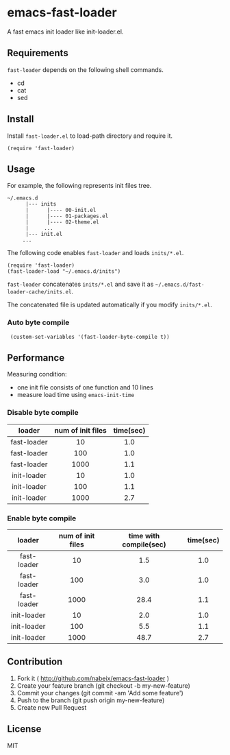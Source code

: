 # emacs-fast-loader

A fast emacs init loader like init-loader.el.

## Requirements

`fast-loader` depends on the following shell commands.

* cd
* cat
* sed

## Install

Install `fast-loader.el` to load-path directory and require it.

```
(require 'fast-loader)
```

## Usage

For example, the following represents init files tree.

```
~/.emacs.d
      |--- inits
      |      |---- 00-init.el
      |      |---- 01-packages.el
      |      |---- 02-theme.el
      |     ...
      |--- init.el
     ...
```

The following code enables `fast-loader` and loads `inits/*.el`.

```
(require 'fast-loader)
(fast-loader-load "~/.emacs.d/inits")
```

`fast-loader` concatenates `inits/*.el` and save it as `~/.emacs.d/fast-loader-cache/inits.el`.

The concatenated file is updated automatically if you modify `inits/*.el`.

### Auto byte compile

```
 (custom-set-variables '(fast-loader-byte-compile t))
```

## Performance

Measuring condition:

* one init file consists of one function and 10 lines
* measure load time using `emacs-init-time`

### Disable byte compile

|   loader    | num of init files | time(sec) |
|:-----------:|:-----------------:|:---------:|
| fast-loader | 10                | 1.0       |
| fast-loader | 100               | 1.0       |
| fast-loader | 1000              | 1.1       |
| init-loader | 10                | 1.0       |
| init-loader | 100               | 1.1       |
| init-loader | 1000              | 2.7       |

### Enable byte compile

|   loader    | num of init files | time with compile(sec) | time(sec) |
|:-----------:|:-----------------:|:----------------------:|:---------:|
| fast-loader | 10                | 1.5                    | 1.0       |
| fast-loader | 100               | 3.0                    | 1.0       |
| fast-loader | 1000              | 28.4                   | 1.1       |
| init-loader | 10                | 2.0                    | 1.0       |
| init-loader | 100               | 5.5                    | 1.1       |
| init-loader | 1000              | 48.7                   | 2.7       |

## Contribution

1. Fork it ( http://github.com/nabeix/emacs-fast-loader )
2. Create your feature branch (git checkout -b my-new-feature)
3. Commit your changes (git commit -am 'Add some feature')
4. Push to the branch (git push origin my-new-feature)
5. Create new Pull Request

## License

MIT
